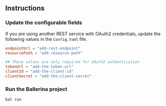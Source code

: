 ## Instructions

### Update the configurable fields

If you are using another REST service with OAuth2 credentials, update the following values in the `Config.toml` file.

```toml
endpointUrl = "add-rest-endpoint"
resourcePath = "add-resource-path"

## These values are only required for OAuth2 authentication
tokenUrl = "add-the-token-url"
clientId = "add-the-client-id"
clientSecret = "add-the-client-secret"
```

### Run the Ballerina project

```
bal run
```
